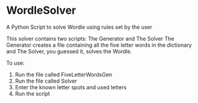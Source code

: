# WordleSolver
A Python Script to solve Wordle using rules set by the user

This solver contains two scripts: The Generator and The Solver
The Generator creates a file containing all the five letter words in the dictionary and The Solver, you guessed it, solves the Wordle.

To use:
1. Run the file called FiveLetterWordsGen
2. Run the file called Solver
3. Enter the known letter spots and used letters
4. Run the script
